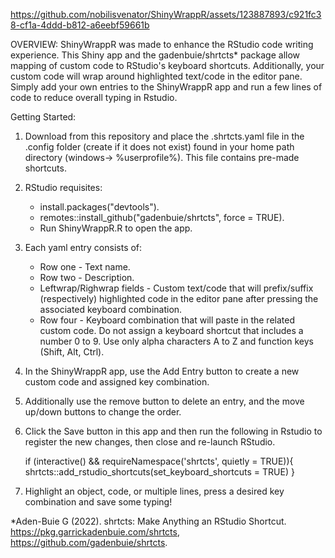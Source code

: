 




https://github.com/nobilisvenator/ShinyWrappR/assets/123887893/c921fc38-cf1a-4ddd-b812-a6eebf59661b




OVERVIEW:
ShinyWrappR was made to enhance the RStudio code writing experience.  This Shiny app and the gadenbuie/shrtcts* package allow mapping of custom code to RStudio's keyboard shortcuts.  Additionally, your custom code will wrap around highlighted text/code in the editor pane.  Simply add your own entries to the ShinyWrappR app and run a few lines of code to reduce overall typing in Rstudio.

Getting Started:
1. Download from this repository and place the .shrtcts.yaml file in the .config folder (create if it does not exist) found in your home path directory (windows-> %userprofile%).  This file contains pre-made shortcuts.

2. RStudio requisites:
	* install.packages("devtools").
	* remotes::install_github("gadenbuie/shrtcts", force = TRUE).
 	* Run ShinyWrappR.R to open the app.

3. Each yaml entry consists of: 
	* Row one - Text name.
	* Row two - Description.  
	* Leftwrap/Righwrap fields - Custom text/code that will prefix/suffix (respectively) 
 	  highlighted code in the editor pane after pressing the associated keyboard combination.
	* Row four - Keyboard combination that will paste in the related custom code.
 	  Do not assign a keyboard shortcut that includes a number 0 to 9.  Use only alpha
    	  characters A to Z and function keys (Shift, Alt, Ctrl).

4. In the ShinyWrappR app, use the Add Entry button to create a new custom code and assigned key combination.

5. Additionally use the remove button to delete an entry, and the move up/down buttons to change the order.

6. Click the Save button in this app and then run the following in Rstudio to register the new changes, then close and re-launch RStudio.

	if (interactive() && requireNamespace('shrtcts', quietly = TRUE)){ 
	  shrtcts::add_rstudio_shortcuts(set_keyboard_shortcuts = TRUE) 
	}

7. Highlight an object, code, or multiple lines, press a desired key combination and save some typing!

*Aden-Buie G (2022). shrtcts: Make Anything an RStudio Shortcut. https://pkg.garrickadenbuie.com/shrtcts, https://github.com/gadenbuie/shrtcts.





